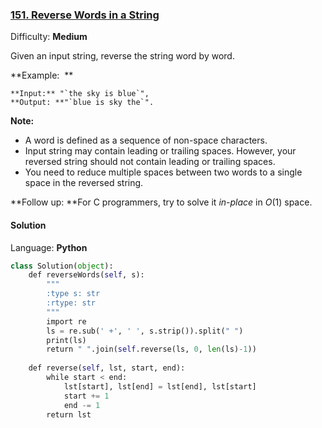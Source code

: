 ### [151\. Reverse Words in a String](https://leetcode.com/problems/reverse-words-in-a-string/description/)

Difficulty: **Medium**



Given an input string, reverse the string word by word.

**Example:  **

```
**Input:** "`the sky is blue`",
**Output: **"`blue is sky the`".
```

**Note:**

*   A word is defined as a sequence of non-space characters.
*   Input string may contain leading or trailing spaces. However, your reversed string should not contain leading or trailing spaces.
*   You need to reduce multiple spaces between two words to a single space in the reversed string.

**Follow up: **For C programmers, try to solve it _in-place_ in _O_(1) space.



#### Solution

Language: **Python**

```python
class Solution(object):
    def reverseWords(self, s):
        """
        :type s: str
        :rtype: str
        """
        import re
        ls = re.sub(' +', ' ', s.strip()).split(" ")
        print(ls)
        return " ".join(self.reverse(ls, 0, len(ls)-1))
    
    def reverse(self, lst, start, end):
        while start < end:
            lst[start], lst[end] = lst[end], lst[start]
            start += 1
            end -= 1
        return lst
```